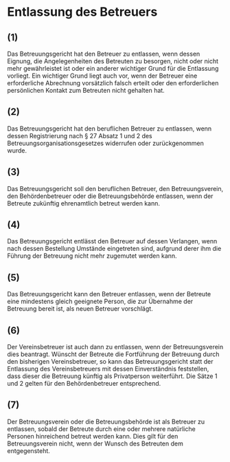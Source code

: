 # Entlassung des Betreuers



## (1)

 Das Betreuungsgericht hat den Betreuer zu entlassen, wenn dessen Eignung, die Angelegenheiten des Betreuten zu besorgen, nicht oder nicht mehr gewährleistet ist oder ein anderer wichtiger Grund für die Entlassung vorliegt. Ein wichtiger Grund liegt auch vor, wenn der Betreuer eine erforderliche Abrechnung vorsätzlich falsch erteilt oder den erforderlichen persönlichen Kontakt zum Betreuten nicht gehalten hat.

## (2)

 Das Betreuungsgericht hat den beruflichen Betreuer zu entlassen, wenn dessen Registrierung nach § 27 Absatz 1 und 2 des Betreuungsorganisationsgesetzes widerrufen oder zurückgenommen wurde.

## (3)

 Das Betreuungsgericht soll den beruflichen Betreuer, den Betreuungsverein, den Behördenbetreuer oder die Betreuungsbehörde entlassen, wenn der Betreute zukünftig ehrenamtlich betreut werden kann.

## (4)

 Das Betreuungsgericht entlässt den Betreuer auf dessen Verlangen, wenn nach dessen Bestellung Umstände eingetreten sind, aufgrund derer ihm die Führung der Betreuung nicht mehr zugemutet werden kann.

## (5)

 Das Betreuungsgericht kann den Betreuer entlassen, wenn der Betreute eine mindestens gleich geeignete Person, die zur Übernahme der Betreuung bereit ist, als neuen Betreuer vorschlägt.

## (6)

 Der Vereinsbetreuer ist auch dann zu entlassen, wenn der Betreuungsverein dies beantragt. Wünscht der Betreute die Fortführung der Betreuung durch den bisherigen Vereinsbetreuer, so kann das Betreuungsgericht statt der Entlassung des Vereinsbetreuers mit dessen Einverständnis feststellen, dass dieser die Betreuung künftig als Privatperson weiterführt. Die Sätze 1 und 2 gelten für den Behördenbetreuer entsprechend.

## (7)

 Der Betreuungsverein oder die Betreuungsbehörde ist als Betreuer zu entlassen, sobald der Betreute durch eine oder mehrere natürliche Personen hinreichend betreut werden kann. Dies gilt für den Betreuungsverein nicht, wenn der Wunsch des Betreuten dem entgegensteht. 

